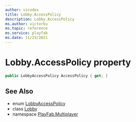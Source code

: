 ```yaml
---
author: vicodex
title: Lobby.AccessPolicy
description: Lobby.AccessPolicy
ms.author: victorku
ms.topic: reference
ms.service: playfab
ms.date: 11/23/2021
---
```


# Lobby.AccessPolicy property

```csharp
public LobbyAccessPolicy AccessPolicy { get; }
```

## See Also

* enum [LobbyAccessPolicy](../LobbyAccessPolicy.md)
* class [Lobby](../Lobby.md)
* namespace [PlayFab.Multiplayer](../../PlayFabMultiplayerSDK.md)

